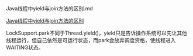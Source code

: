 Java线程中yield与join方法的区别.md


[Java线程中yield与join方法的区别](http://www.importnew.com/14958.html)

LockSupport.park不同于Thread.yield()，yield只是告诉操作系统可以先让其他线程运行，但自己依然是可运行状态，而park会放弃调度资格，使线程进入WAITING状态。